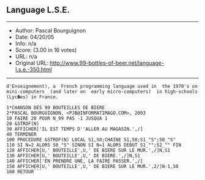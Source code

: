 
## Language L.S.E. ##
---
- Author: Pascal Bourguignon
- Date: 04/20/05
- Info: n/a
- Score:  (3.00 in 16 votes)
- URL: n/a
- Original URL: http://www.99-bottles-of-beer.net/language-l.s.e.-350.html
---

```Here is  a version  of of the  program in L.S.E.   (Langage Symbolique
d'Enseignement), a  French programming language used in  the 1970's on
mini-computers  (and later on  early micro-computers)  in high-schools
(Lyc�es) in France.

1*CHANSON DES 99 BOUTEILLES DE BIERE
2*PASCAL BOURGUIGNON, <PJB@INFORMATIMAGO.COM>, 2003
10 FAIRE 20 POUR N_99 PAS -1 JUSQUA 1
20 &STROF(N)
30 AFFICHER['IL EST TEMPS D''ALLER AU MAGASIN.',/]
40 TERMINER
100 PROCEDURE &STROF(N) LOCAL S1,S0;CHAINE S1,S0;S1_"S";S0_"S"
110 SI N=2 ALORS S0_"S" SINON SI N=1 ALORS DEBUT S1_"";S2_"" FIN
120 AFFICHER[U,' BOUTEILLE',U,' DE BIERE SUR LE MUR.',/]N,S1
130 AFFICHER[U,' BOUTEILLE',U,' DE BIERE.',/]N,S1
140 AFFICHER['EN PRENDRE UNE, LA FAIRE PASSER.',/]
150 AFFICHER[U,' BOUTEILLE',U,' DE BIERE SUR LE MUR.',2/]N-1,S0
160 RETOUR```